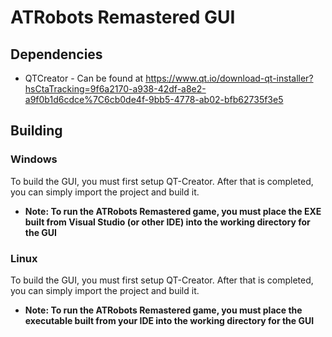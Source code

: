 # ATRobots Remastered GUI
## Dependencies
* QTCreator - Can be found at https://www.qt.io/download-qt-installer?hsCtaTracking=9f6a2170-a938-42df-a8e2-a9f0b1d6cdce%7C6cb0de4f-9bb5-4778-ab02-bfb62735f3e5

## Building
### Windows
To build the GUI, you must first setup QT-Creator. After that is completed, you can simply import the project and build it.
* **Note: To run the ATRobots Remastered game, you must place the EXE built from Visual Studio (or other IDE) into the working directory for the GUI**
### Linux
To build the GUI, you must first setup QT-Creator. After that is completed, you can simply import the project and build it.
* **Note: To run the ATRobots Remastered game, you must place the executable built from your IDE into the working directory for the GUI**
